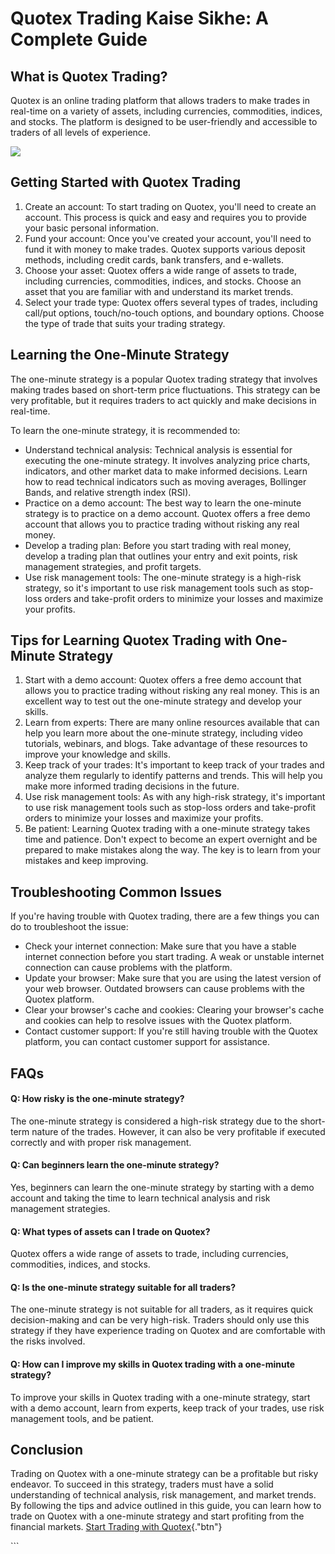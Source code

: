 # Quotex Trading Kaise Sikhe: A Complete Guide

## What is Quotex Trading?

Quotex is an online trading platform that allows traders to make trades
in real-time on a variety of assets, including currencies, commodities,
indices, and stocks. The platform is designed to be user-friendly and
accessible to traders of all levels of experience.

[![](https://static.quotex.io/files/4_en/300_250.jpg)](https://traff.sbs/brokerqxlid)

## Getting Started with Quotex Trading

1.  Create an account: To start trading on Quotex, you\'ll need to
    create an account. This process is quick and easy and requires you
    to provide your basic personal information.
2.  Fund your account: Once you\'ve created your account, you\'ll need
    to fund it with money to make trades. Quotex supports various
    deposit methods, including credit cards, bank transfers, and
    e-wallets.
3.  Choose your asset: Quotex offers a wide range of assets to trade,
    including currencies, commodities, indices, and stocks. Choose an
    asset that you are familiar with and understand its market trends.
4.  Select your trade type: Quotex offers several types of trades,
    including call/put options, touch/no-touch options, and boundary
    options. Choose the type of trade that suits your trading strategy.

## Learning the One-Minute Strategy

The one-minute strategy is a popular Quotex trading strategy that
involves making trades based on short-term price fluctuations. This
strategy can be very profitable, but it requires traders to act quickly
and make decisions in real-time.

To learn the one-minute strategy, it is recommended to:

-   Understand technical analysis: Technical analysis is essential for
    executing the one-minute strategy. It involves analyzing price
    charts, indicators, and other market data to make informed
    decisions. Learn how to read technical indicators such as moving
    averages, Bollinger Bands, and relative strength index (RSI).
-   Practice on a demo account: The best way to learn the one-minute
    strategy is to practice on a demo account. Quotex offers a free demo
    account that allows you to practice trading without risking any real
    money.
-   Develop a trading plan: Before you start trading with real money,
    develop a trading plan that outlines your entry and exit points,
    risk management strategies, and profit targets.
-   Use risk management tools: The one-minute strategy is a high-risk
    strategy, so it\'s important to use risk management tools such as
    stop-loss orders and take-profit orders to minimize your losses and
    maximize your profits.

## Tips for Learning Quotex Trading with One-Minute Strategy

1.  Start with a demo account: Quotex offers a free demo account that
    allows you to practice trading without risking any real money. This
    is an excellent way to test out the one-minute strategy and develop
    your skills.
2.  Learn from experts: There are many online resources available that
    can help you learn more about the one-minute strategy, including
    video tutorials, webinars, and blogs. Take advantage of these
    resources to improve your knowledge and skills.
3.  Keep track of your trades: It\'s important to keep track of your
    trades and analyze them regularly to identify patterns and trends.
    This will help you make more informed trading decisions in the
    future.
4.  Use risk management tools: As with any high-risk strategy, it\'s
    important to use risk management tools such as stop-loss orders and
    take-profit orders to minimize your losses and maximize your
    profits.
5.  Be patient: Learning Quotex trading with a one-minute strategy takes
    time and patience. Don\'t expect to become an expert overnight and
    be prepared to make mistakes along the way. The key is to learn from
    your mistakes and keep improving.

## Troubleshooting Common Issues

If you\'re having trouble with Quotex trading, there are a few things
you can do to troubleshoot the issue:

-   Check your internet connection: Make sure that you have a stable
    internet connection before you start trading. A weak or unstable
    internet connection can cause problems with the platform.
-   Update your browser: Make sure that you are using the latest version
    of your web browser. Outdated browsers can cause problems with the
    Quotex platform.
-   Clear your browser\'s cache and cookies: Clearing your browser\'s
    cache and cookies can help to resolve issues with the Quotex
    platform.
-   Contact customer support: If you\'re still having trouble with the
    Quotex platform, you can contact customer support for assistance.

## FAQs

#### Q: How risky is the one-minute strategy?

The one-minute strategy is considered a high-risk strategy due to the
short-term nature of the trades. However, it can also be very profitable
if executed correctly and with proper risk management.

#### Q: Can beginners learn the one-minute strategy?

Yes, beginners can learn the one-minute strategy by starting with a demo
account and taking the time to learn technical analysis and risk
management strategies.

#### Q: What types of assets can I trade on Quotex?

Quotex offers a wide range of assets to trade, including currencies,
commodities, indices, and stocks.

#### Q: Is the one-minute strategy suitable for all traders?

The one-minute strategy is not suitable for all traders, as it requires
quick decision-making and can be very high-risk. Traders should only use
this strategy if they have experience trading on Quotex and are
comfortable with the risks involved.

#### Q: How can I improve my skills in Quotex trading with a one-minute strategy?

To improve your skills in Quotex trading with a one-minute strategy,
start with a demo account, learn from experts, keep track of your
trades, use risk management tools, and be patient.

## Conclusion

Trading on Quotex with a one-minute strategy can be a profitable but
risky endeavor. To succeed in this strategy, traders must have a solid
understanding of technical analysis, risk management, and market trends.
By following the tips and advice outlined in this guide, you can learn
how to trade on Quotex with a one-minute strategy and start profiting
from the financial markets. [Start Trading with
Quotex](\%22https://traff.sbs/brokerqxsignup\%22){."btn"}

\`\`\`

